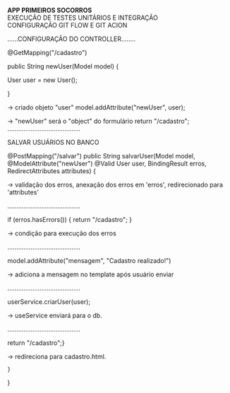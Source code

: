 **APP PRIMEIROS SOCORROS**<br>
EXECUÇÃO DE TESTES UNITÁRIOS E INTEGRAÇÃO<br>
CONFIGURAÇÃO GIT FLOW E GIT ACION

......CONFIGURAÇÃO DO CONTROLLER........

@GetMapping("/cadastro")

public String newUser(Model model) {

User user = new User(); 

}

-> criado objeto "user"
model.addAttribute("newUser", user);

-> "newUser" será o "object" do formulário
return "/cadastro";
.........................................

SALVAR USUÁRIOS NO BANCO

@PostMapping("/salvar")
public String salvarUser(Model model, @ModelAttribute("newUser") @Valid User user,  BindingResult erros, RedirectAttributes attributes) {

-> validação dos erros, anexação dos erros em 'erros', redirecionado para 'attributes'

.........................................

if (erros.hasErrors()) {
return "/cadastro";
}

-> condição para execução dos erros

.........................................

model.addAttribute("mensagem", "Cadastro realizado!")

-> adiciona a mensagem no template após usuário enviar

.........................................

userService.criarUser(user);

-> useService enviará para o db.

.........................................

return "/cadastro";}

-> redireciona para cadastro.html.




    }
}